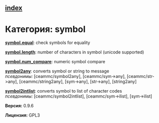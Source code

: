 [index](index.html) 
---

# Категория: symbol




[**symbol.equal**](symbol.equal.html): check symbols for equality 

[**symbol.length**](symbol.length.html): number of characters in symbol (unicode supported) 

[**symbol.num_compare**](symbol.num_compare.html): numeric symbol compare 

[**symbol2any**](symbol2any.html): converts symbol or string to message <br>
_псевдонимы:_ \[ceammc/symbol2any\], \[ceammc/sym-&gt;any\], \[ceammc/str-&gt;any\], \[ceammc/string2any\], \[sym-&gt;any\], \[str-&gt;any\], \[string2any\]


[**symbol2intlist**](symbol2intlist.html): converts symbol to list of character codes <br>
_псевдонимы:_ \[ceammc/symbol2intlist\], \[ceammc/sym-&gt;ilist\], \[sym-&gt;ilist\]



**Версия:** 0.9.6

**Лицензия:** GPL3
